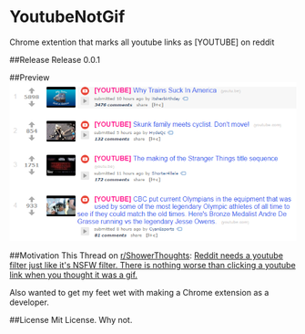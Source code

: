 # YoutubeNotGif
Chrome extention that marks all youtube links as [YOUTUBE] on reddit  

##Release
Release 0.0.1

##Preview  
![Preview 0.0.1](https://github.com/kushagharahi/YoutubeNotGif/blob/master/release%200.0.1/preview.png?raw=true)

##Motivation
This Thread on [r/ShowerThoughts](https://reddit.com/r/showerthoughts/):
[Reddit needs a youtube filter just like it's NSFW filter. There is nothing worse than clicking a youtube link when you thought it was a gif.](https://www.reddit.com/r/Showerthoughts/comments/4xvps2/reddit_needs_a_youtube_filter_just_like_its_nsfw/)

Also wanted to get my feet wet with making a Chrome extension as a developer.

##License
Mit License. Why not.

